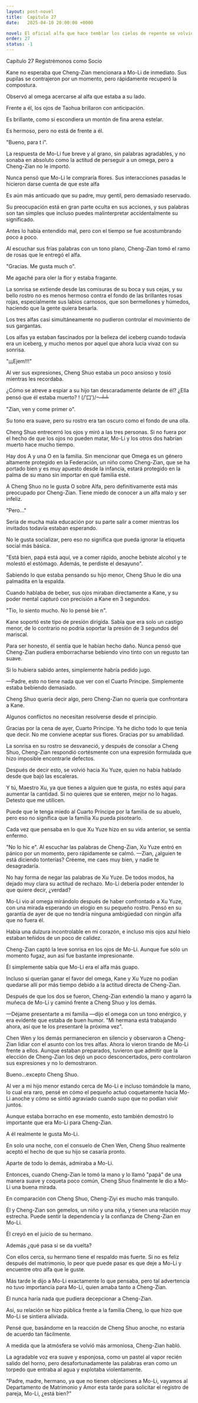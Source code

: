 ```yaml
---
layout: post-novel
title:  Capitulo 27
date:   2025-04-10 20:00:00 +0000

novel: El oficial alfa que hace temblar los cielos de repente se volvió dulce
order: 27
status: -1
---
```


Capítulo 27 Registrémonos como Socio

Kane no esperaba que Cheng-Zian mencionara a Mo-Li de inmediato. Sus pupilas se contrajeron por un momento, pero rápidamente recuperó la compostura.

Observó al omega acercarse al alfa que estaba a su lado.

Frente a él, los ojos de Taohua brillaron con anticipación.

Es brillante, como si escondiera un montón de fina arena estelar.

Es hermoso, pero no está de frente a él.

"Bueno, para t i".

La respuesta de Mo-Li fue breve y al grano, sin palabras agradables, y no sonaba en absoluto como la actitud de perseguir a un omega, pero a Cheng-Zian no le importó.

Nunca pensó que Mo-Li le compraría flores. Sus interacciones pasadas le hicieron darse cuenta de que este alfa

Es aún más anticuado que su padre, muy gentil, pero demasiado reservado.

Su preocupación está en gran parte oculta en sus acciones, y sus palabras son tan simples que incluso puedes malinterpretar accidentalmente su significado.

Antes lo había entendido mal, pero con el tiempo se fue acostumbrando poco a poco.

Al escuchar sus frías palabras con un tono plano, Cheng-Zian tomó el ramo de rosas que le entregó el alfa.

"Gracias. Me gusta much o".

Me agaché para oler la flor y estaba fragante.

La sonrisa se extiende desde las comisuras de su boca y sus cejas, y su bello rostro no es menos hermoso contra el fondo de las brillantes rosas rojas, especialmente sus labios carnosos, que son bermellones y húmedos, haciendo que la gente quiera besarla.

Los tres alfas casi simultáneamente no pudieron controlar el movimiento de sus gargantas.

Los alfas ya estaban fascinados por la belleza del iceberg cuando todavía era un iceberg, y mucho menos por aquel que ahora lucía vivaz con su sonrisa.

"¡¡¡Ejem!!!"

Al ver sus expresiones, Cheng Shuo estaba un poco ansioso y tosió mientras les recordaba.

¿Cómo se atreve a espiar a su hijo tan descaradamente delante de él? ¿Ella pensó que él estaba muerto? ! (/‵口′)/～╧╧

"Zian, ven y come primer o".

Su tono era suave, pero su rostro era tan oscuro como el fondo de una olla.

Cheng Shuo entrecerró los ojos y miró a las tres personas. Si no fuera por el hecho de que los ojos no pueden matar, Mo-Li y los otros dos habrían muerto hace mucho tiempo.

Hay dos A y una O en la familia. Sin mencionar que Omega es un género altamente protegido en la Federación, un niño como Cheng-Zian, que se ha portado bien y es muy apuesto desde la infancia, estará protegido en la palma de su mano sin importar en qué familia esté.

A Cheng Shuo no le gusta O sobre Alfa, pero definitivamente está más preocupado por Cheng-Zian. Tiene miedo de conocer a un alfa malo y ser infeliz.

"Pero…"

Sería de mucha mala educación por su parte salir a comer mientras los invitados todavía estaban esperando.

No le gusta socializar, pero eso no significa que pueda ignorar la etiqueta social más básica.

"Está bien, papá está aquí, ve a comer rápido, anoche bebiste alcohol y te molestó el estómago. Además, te perdiste el desayuno".

Sabiendo lo que estaba pensando su hijo menor, Cheng Shuo le dio una palmadita en la espalda.

Cuando hablaba de beber, sus ojos miraban directamente a Kane, y su poder mental capturó con precisión a Kane en 3 segundos.

"Tío, lo siento mucho. No lo pensé bie n".

Kane soportó este tipo de presión dirigida. Sabía que era solo un castigo menor, de lo contrario no podría soportar la presión de 3 segundos del mariscal.

Para ser honesto, él sentía que le habían hecho daño. Nunca pensó que Cheng-Zian pudiera emborracharse bebiendo vino tinto con un regusto tan suave.

Si lo hubiera sabido antes, simplemente habría pedido jugo.

—Padre, esto no tiene nada que ver con el Cuarto Príncipe. Simplemente estaba bebiendo demasiado.

Cheng Shuo quería decir algo, pero Cheng-Zian no quería que confrontara a Kane.

Algunos conflictos no necesitan resolverse desde el principio.

Gracias por la cena de ayer, Cuarto Príncipe. Ya he dicho todo lo que tenía que decir. No me conviene aceptar sus flores. Gracias por su amabilidad.

La sonrisa en su rostro se desvaneció, y después de consolar a Cheng Shuo, Cheng-Zian respondió cortésmente con una expresión formulada que hizo imposible encontrarle defectos.

Después de decir esto, se volvió hacia Xu Yuze, quien no había hablado desde que bajó las escaleras.

Y tú, Maestro Xu, ya que tienes a alguien que te gusta, no estés aquí para aumentar la cantidad. Si no quieres que se enteren, mejor no lo hagas. Detesto que me utilicen.

Puede que le tenga miedo al Cuarto Príncipe por la familia de su abuelo, pero eso no significa que la familia Xu pueda pisotearlo.

Cada vez que pensaba en lo que Xu Yuze hizo en su vida anterior, se sentía enfermo.

"No lo hic e". Al escuchar las palabras de Cheng-Zian, Xu Yuze entró en pánico por un momento, pero rápidamente se calmó. —Zian, ¿alguien te está diciendo tonterías? Créeme, me caes muy bien, y nadie te desagradaría.

No hay forma de negar las palabras de Xu Yuze. De todos modos, ha dejado muy clara su actitud de rechazo. Mo-Li debería poder entender lo que quiere decir, ¿verdad?

Mo-Li vio al omega mirándolo después de haber confrontado a Xu Yuze, con una mirada esperando un elogio en su pequeño rostro. Pensó en su garantía de ayer de que no tendría ninguna ambigüedad con ningún alfa que no fuera él.

Había una dulzura incontrolable en mi corazón, e incluso mis ojos azul hielo estaban teñidos de un poco de calidez.

Cheng-Zian captó la leve sonrisa en los ojos de Mo-Li. Aunque fue sólo un momento fugaz, aun así fue bastante impresionante.

Él simplemente sabía que Mo-Li era el alfa más guapo.

Incluso si querían ganar el favor del omega, Kane y Xu Yuze no podían quedarse allí por más tiempo debido a la actitud directa de Cheng-Zian.

Después de que los dos se fueron, Cheng-Zian extendió la mano y agarró la muñeca de Mo-Li y caminó frente a Cheng Shuo y los demás.

—Déjame presentarte a mi familia —dijo el omega con un tono enérgico, y era evidente que estaba de buen humor. "Mi hermana está trabajando ahora, así que te los presentaré la próxima vez".

Chen Wen y los demás permanecieron en silencio y observaron a Cheng-Zian lidiar con el asunto con los tres alfas. Ahora lo vieron tirando de Mo-Li frente a ellos. Aunque estaban preparados, tuvieron que admitir que la elección de Cheng-Zian los dejó un poco desconcertados, pero controlaron sus expresiones y no lo demostraron.

Bueno...excepto Cheng Shuo.

Al ver a mi hijo menor estando cerca de Mo-Li e incluso tomándole la mano, lo cual era raro, pensé en cómo el pequeño actuó coquetamente hacia Mo-Li anoche y cómo se sintió agraviado cuando supo que no podían vivir juntos.

Aunque estaba borracho en ese momento, esto también demostró lo importante que era Mo-Li para Cheng-Zian.

A él realmente le gusta Mo-Li.

En solo una noche, con el consuelo de Chen Wen, Cheng Shuo realmente aceptó el hecho de que su hijo se casaría pronto.

Aparte de todo lo demás, admiraba a Mo-Li.

Entonces, cuando Cheng-Zian le tomó la mano y lo llamó "papá" de una manera suave y coqueta poco común, Cheng Shuo finalmente le dio a Mo-Li una buena mirada.

En comparación con Cheng Shuo, Cheng-Ziyi es mucho más tranquilo.

Él y Cheng-Zian son gemelos, un niño y una niña, y tienen una relación muy estrecha. Puede sentir la dependencia y la confianza de Cheng-Zian en Mo-Li.

Él creyó en el juicio de su hermano.

Además ¿qué pasa si se da vuelta?

Con ellos cerca, su hermano tiene el respaldo más fuerte. Si no es feliz después del matrimonio, lo peor que puede pasar es que deje a Mo-Li y encuentre otro alfa que le guste.

Más tarde le dijo a Mo-Li exactamente lo que pensaba, pero tal advertencia no tuvo importancia para Mo-Li, quien amaba tanto a Cheng-Zian.

Él nunca haría nada que pudiera decepcionar a Cheng-Zian.

Así, su relación se hizo pública frente a la familia Cheng, lo que hizo que Mo-Li se sintiera aliviada.

Pensé que, basándome en la reacción de Cheng Shuo anoche, no estaría de acuerdo tan fácilmente.

A medida que la atmósfera se volvió más armoniosa, Cheng-Zian habló.

La agradable voz era suave y esponjosa, como un pastel al vapor recién salido del horno, pero desafortunadamente las palabras eran como un torpedo que entraba al agua y explotaba violentamente.

"Padre, madre, hermano, ya que no tienen objeciones a Mo-Li, vayamos al Departamento de Matrimonio y Amor esta tarde para solicitar el registro de pareja, Mo-Li, ¿está bien?"





